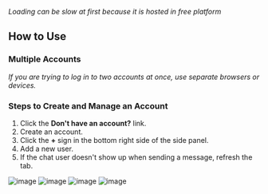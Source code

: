 *Loading can be slow at first because it is hosted in free platform*
## How to Use

### Multiple Accounts
*If you are trying to log in to two accounts at once, use separate browsers or devices.*

### Steps to Create and Manage an Account

1. Click the **Don't have an account?** link.
2. Create an account.
3. Click the **+** sign in the bottom right side of the side panel.
4. Add a new user.
5. If the chat user doesn't show up when sending a message, refresh the tab.

![image](https://github.com/user-attachments/assets/b27aa31f-6a1d-492f-a4cc-7d1cb4768a2c)
![image](https://github.com/user-attachments/assets/46ef8e75-23cc-4bb6-b84d-34f8c05ecd9b)
![image](https://github.com/user-attachments/assets/bf4e2441-9304-4d00-8d90-64a2cf6da016)
![image](https://github.com/user-attachments/assets/8ff42094-2ab6-4650-a551-29731f321053)
